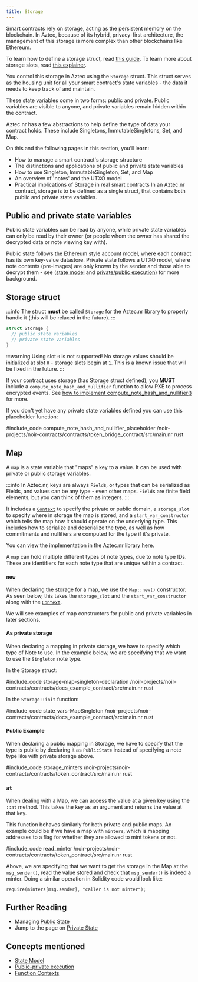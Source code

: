 ```yaml
---
title: Storage
---
```


Smart contracts rely on storage, acting as the persistent memory on the blockchain. In Aztec, because of its hybrid, privacy-first architecture, the management of this storage is more complex than other blockchains like Ethereum.

To learn how to define a storage struct, read [this guide](../../writing_contracts/storage/define_storage.md).
To learn more about storage slots, read [this explainer](../../writing_contracts/storage/storage_slots.md).

You control this storage in Aztec using the `Storage` struct. This struct serves as the housing unit for all your smart contract's state variables - the data it needs to keep track of and maintain.

These state variables come in two forms: public and private. Public variables are visible to anyone, and private variables remain hidden within the contract.

Aztec.nr has a few abstractions to help define the type of data your contract holds. These include Singletons, ImmutableSingletons, Set, and Map.

On this and the following pages in this section, you’ll learn:

- How to manage a smart contract's storage structure
- The distinctions and applications of public and private state variables
- How to use Singleton, ImmutableSingleton, Set, and Map
- An overview of 'notes' and the UTXO model
- Practical implications of Storage in real smart contracts
  In an Aztec.nr contract, storage is to be defined as a single struct, that contains both public and private state variables.

## Public and private state variables

Public state variables can be read by anyone, while private state variables can only be read by their owner (or people whom the owner has shared the decrypted data or note viewing key with).

Public state follows the Ethereum style account model, where each contract has its own key-value datastore. Private state follows a UTXO model, where note contents (pre-images) are only known by the sender and those able to decrypt them - see ([state model](../../../../learn/concepts/hybrid_state/main.md) and [private/public execution](../../../../learn/concepts/communication/public_private_calls/main.md)) for more background.

## Storage struct

:::info
The struct **must** be called `Storage` for the Aztec.nr library to properly handle it (this will be relaxed in the future).
:::

```rust
struct Storage {
  // public state variables
  // private state variables
}
```

:::warning Using slot `0` is not supported!
No storage values should be initialized at slot `0` - storage slots begin at `1`. This is a known issue that will be fixed in the future.
:::

If your contract uses storage (has Storage struct defined), you **MUST** include a `compute_note_hash_and_nullifier` function to allow PXE to process encrypted events. See [how to implement compute_note_hash_and_nullifier()](../../writing_contracts/functions/compute_note_hash_and_nullifier.md) for more.

If you don't yet have any private state variables defined you can use this placeholder function:

#include_code compute_note_hash_and_nullifier_placeholder /noir-projects/noir-contracts/contracts/token_bridge_contract/src/main.nr rust

## Map

A `map` is a state variable that "maps" a key to a value. It can be used with private or public storage variables.

:::info
In Aztec.nr, keys are always `Field`s, or types that can be serialized as Fields, and values can be any type - even other maps. `Field`s are finite field elements, but you can think of them as integers.
:::

It includes a [`Context`](../../writing_contracts/functions/context.md) to specify the private or public domain, a `storage_slot` to specify where in storage the map is stored, and a `start_var_constructor` which tells the map how it should operate on the underlying type. This includes how to serialize and deserialize the type, as well as how commitments and nullifiers are computed for the type if it's private.

You can view the implementation in the Aztec.nr library [here](https://github.com/AztecProtocol/aztec-packages/tree/master/noir-projects/aztec-nr).

A `map` can hold multiple different types of note types, due to note type IDs. These are identifiers for each note type that are unique within a contract.

### `new`

When declaring the storage for a map, we use the `Map::new()` constructor. As seen below, this takes the `storage_slot` and the `start_var_constructor` along with the [`Context`](../../writing_contracts/functions/context.md).

We will see examples of map constructors for public and private variables in later sections.

#### As private storage

When declaring a mapping in private storage, we have to specify which type of Note to use. In the example below, we are specifying that we want to use the `Singleton` note type.

In the Storage struct:

#include_code storage-map-singleton-declaration /noir-projects/noir-contracts/contracts/docs_example_contract/src/main.nr rust

In the `Storage::init` function:

#include_code state_vars-MapSingleton /noir-projects/noir-contracts/contracts/docs_example_contract/src/main.nr rust

#### Public Example

When declaring a public mapping in Storage, we have to specify that the type is public by declaring it as `PublicState` instead of specifying a note type like with private storage above.

#include_code storage_minters /noir-projects/noir-contracts/contracts/token_contract/src/main.nr rust

### `at`

When dealing with a Map, we can access the value at a given key using the `::at` method. This takes the key as an argument and returns the value at that key.

This function behaves similarly for both private and public maps. An example could be if we have a map with `minters`, which is mapping addresses to a flag for whether they are allowed to mint tokens or not.

#include_code read_minter /noir-projects/noir-contracts/contracts/token_contract/src/main.nr rust

Above, we are specifying that we want to get the storage in the Map `at` the `msg_sender()`, read the value stored and check that `msg_sender()` is indeed a minter. Doing a similar operation in Solidity code would look like:

```solidity
require(minters[msg.sender], "caller is not minter");
```

## Further Reading

- Managing [Public State](./public_state.md)
- Jump to the page on [Private State](./private_state.md)

## Concepts mentioned

- [State Model](../../../../learn/concepts/hybrid_state/main.md)
- [Public-private execution](../../../../learn/concepts/communication/public_private_calls/main.md)
- [Function Contexts](../../writing_contracts/functions/context.md)
